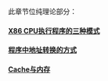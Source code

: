 此章节位纯理论部分：  
#### [X86 CPU执行程序的三种模式](./x86_mode/README.md)  
#### [程序中地址转换的方式](./address_transfer/README.md)  
#### [Cache与内存](./cache%26mem/README.md)